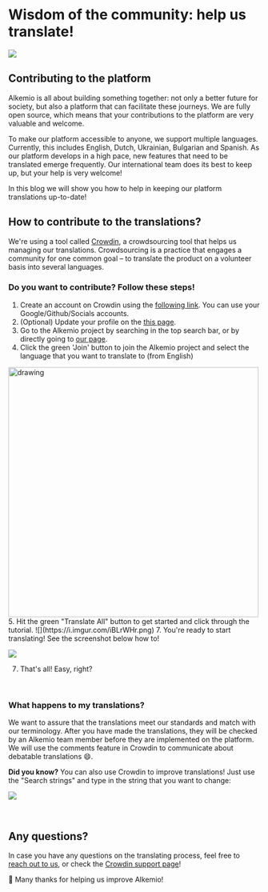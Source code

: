 # Wisdom of the community: help us translate! 
![](https://i.imgur.com/H9Jjvth.png)

## Contributing to the platform
Alkemio is all about building something together: not only a better future for society, but also a platform that can facilitate these journeys. We are fully open source, which means that your contributions to the platform are very valuable and welcome. 

To make our platform accessible to anyone, we support multiple languages. Currently, this includes English, Dutch, Ukrainian, Bulgarian and Spanish. As our platform develops in a high pace, new features that need to be translated emerge frequently. Our international team does its best to keep up, but your help is very welcome! 

In this blog we will show you how to help in keeping our platform translations up-to-date! 
<br/>

## How to contribute to the translations?
We're using a tool called [Crowdin](https://crowdin.com/), a crowdsourcing tool that helps us managing our translations. Crowdsourcing is a practice that engages a community for one common goal – to translate the product on a volunteer basis into several languages. 


### Do you want to contribute? Follow these steps!

1. Create an account on Crowdin using the [following link](https://accounts.crowdin.com/register). You can use your Google/Github/Socials accounts.
2. (Optional) Update your profile on the [this page](https://crowdin.com/settings#account).
3. Go to the Alkemio project by searching in the top search bar, or by directly going to [our page](https://crowdin.com/project/alkemio).
4. Click the green 'Join' button to join the Alkemio project and select the language that you want to translate to (from English)
<img src="https://i.imgur.com/7vj6NnI.png" alt="drawing" width="500"/>
5. Hit the green "Translate All" button to get started and click through the tutorial.
![](https://i.imgur.com/iBLrWHr.png)
7. You're ready to start translating! See the screenshot below how to!

![](https://i.imgur.com/KLhLaI0.png)

7. That's all! Easy, right?
<br/>


### What happens to my translations?
We want to assure that the translations meet our standards and match with our terminology. After you have made the translations, they will be checked by an Alkemio team member before they are implemented on the platform. We will use the comments feature in Crowdin to communicate about debatable translations :smile:.

**Did you know?**
You can also use Crowdin to improve translations! Just use the "Search strings" and type in the string that you want to change: 

![](https://i.imgur.com/mNV2lsm.png)

<br/>

## Any questions?

In case you have any questions on the translating process, feel free to [reach out to us](https://www.alkemio.foundation/support/), or check the [Crowdin support page](https://support.crowdin.com/crowdin-intro/)!

:raised_hands: Many thanks for helping us improve Alkemio!